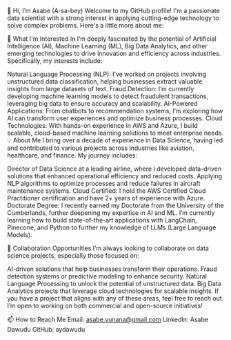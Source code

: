 👋 Hi, I’m Asabe (A-sa-bey)
Welcome to my GitHub profile! I'm a passionate data scientist with a strong interest in applying cutting-edge technology to solve complex problems. Here's a little more about me:

👀 What I'm Interested In
I’m deeply fascinated by the potential of Artificial Intelligence (AI), Machine Learning (ML), Big Data Analytics, and other emerging technologies to drive innovation and efficiency across industries. Specifically, my interests include:

Natural Language Processing (NLP): I’ve worked on projects involving unstructured data classification, helping businesses extract valuable insights from large datasets of text.
Fraud Detection: I’m currently developing machine learning models to detect fraudulent transactions, leveraging big data to ensure accuracy and scalability.
AI-Powered Applications: From chatbots to recommendation systems, I’m exploring how AI can transform user experiences and optimize business processes.
Cloud Technologies: With hands-on experience in AWS and Azure, I build scalable, cloud-based machine learning solutions to meet enterprise needs.
💡 About Me
I bring over a decade of experience in Data Science, having led and contributed to various projects across industries like aviation, healthcare, and finance. My journey includes:

Director of Data Science at a leading airline, where I developed data-driven solutions that enhanced operational efficiency and reduced costs.
Applying NLP algorithms to optimize processes and reduce failures in aircraft maintenance systems.
Cloud Certified: I hold the AWS Certified Cloud Practitioner certification and have 2+ years of experience with Azure.
Doctorate Degree: I recently earned my Doctorate from the University of the Cumberlands, further deepening my expertise in AI and ML.
I’m currently learning how to build state-of-the-art applications with LangChain, Pinecone, and Python to further my knowledge of LLMs (Large Language Models).

💞️ Collaboration Opportunities
I’m always looking to collaborate on data science projects, especially those focused on:

AI-driven solutions that help businesses transform their operations.
Fraud detection systems or predictive modeling to enhance security.
Natural Language Processing to unlock the potential of unstructured data.
Big Data Analytics projects that leverage cloud technologies for scalable insights.
If you have a project that aligns with any of these areas, feel free to reach out. I’m open to working on both commercial and open-source initiatives!

📫 How to Reach Me
Email: asabe.yunana@gmail.com
LinkedIn: Asabe Dawudu
GitHub: aydawudu
